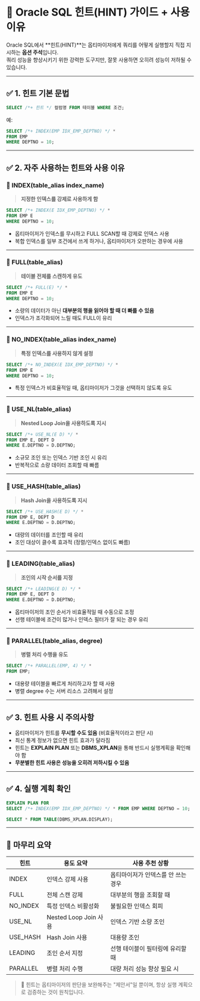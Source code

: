 
# 📘 Oracle SQL 힌트(HINT) 가이드 + 사용 이유

Oracle SQL에서 **힌트(HINT)**는 옵티마이저에게 쿼리를 어떻게 실행할지 직접 지시하는 **옵션 주석**입니다.  
쿼리 성능을 향상시키기 위한 강력한 도구지만, 잘못 사용하면 오히려 성능이 저하될 수 있습니다.

---

## ✅ 1. 힌트 기본 문법

```sql
SELECT /*+ 힌트 */ 컬럼명 FROM 테이블 WHERE 조건;
```

예:
```sql
SELECT /*+ INDEX(EMP IDX_EMP_DEPTNO) */ * 
FROM EMP 
WHERE DEPTNO = 10;
```

---

## ✅ 2. 자주 사용하는 힌트와 사용 이유

### 🔹 INDEX(table_alias index_name)
> **지정한 인덱스를 강제로 사용하게 함**

```sql
SELECT /*+ INDEX(E IDX_EMP_DEPTNO) */ * 
FROM EMP E 
WHERE DEPTNO = 10;
```

- 옵티마이저가 인덱스를 무시하고 FULL SCAN할 때 강제로 인덱스 사용
- 복합 인덱스를 일부 조건에서 쓰게 하거나, 옵티마이저가 오판하는 경우에 사용

---

### 🔹 FULL(table_alias)
> **테이블 전체를 스캔하게 유도**

```sql
SELECT /*+ FULL(E) */ * 
FROM EMP E 
WHERE DEPTNO = 10;
```

- 소량의 데이터가 아닌 **대부분의 행을 읽어야 할 때 더 빠를 수 있음**
- 인덱스가 조각화되어 느릴 때도 FULL이 유리

---

### 🔹 NO_INDEX(table_alias index_name)
> **특정 인덱스를 사용하지 않게 설정**

```sql
SELECT /*+ NO_INDEX(E IDX_EMP_DEPTNO) */ * 
FROM EMP E 
WHERE DEPTNO = 10;
```

- 특정 인덱스가 비효율적일 때, 옵티마이저가 그것을 선택하지 않도록 유도

---

### 🔹 USE_NL(table_alias)
> **Nested Loop Join을 사용하도록 지시**

```sql
SELECT /*+ USE_NL(E D) */ * 
FROM EMP E, DEPT D 
WHERE E.DEPTNO = D.DEPTNO;
```

- 소규모 조인 또는 인덱스 기반 조인 시 유리
- 반복적으로 소량 데이터 조회할 때 빠름

---

### 🔹 USE_HASH(table_alias)
> **Hash Join을 사용하도록 지시**

```sql
SELECT /*+ USE_HASH(E D) */ * 
FROM EMP E, DEPT D 
WHERE E.DEPTNO = D.DEPTNO;
```

- 대량의 데이터를 조인할 때 유리
- 조인 대상이 클수록 효과적 (정렬/인덱스 없이도 빠름)

---

### 🔹 LEADING(table_alias)
> **조인의 시작 순서를 지정**

```sql
SELECT /*+ LEADING(E D) */ * 
FROM EMP E, DEPT D 
WHERE E.DEPTNO = D.DEPTNO;
```

- 옵티마이저의 조인 순서가 비효율적일 때 수동으로 조정
- 선행 테이블에 조건이 많거나 인덱스 필터가 잘 되는 경우 유리

---

### 🔹 PARALLEL(table_alias, degree)
> **병렬 처리 수행을 유도**

```sql
SELECT /*+ PARALLEL(EMP, 4) */ * 
FROM EMP;
```

- 대용량 테이블을 빠르게 처리하고자 할 때 사용
- 병렬 degree 수는 서버 리소스 고려해서 설정

---

## ✅ 3. 힌트 사용 시 주의사항

- 옵티마이저가 힌트를 **무시할 수도 있음** (비효율적이라고 판단 시)
- 최신 통계 정보가 없으면 힌트 효과가 달라짐
- 힌트는 **EXPLAIN PLAN** 또는 **DBMS_XPLAN**을 통해 반드시 실행계획을 확인해야 함
- **무분별한 힌트 사용은 성능을 오히려 저하시킬 수 있음**

---

## ✅ 4. 실행 계획 확인

```sql
EXPLAIN PLAN FOR
SELECT /*+ INDEX(EMP IDX_EMP_DEPTNO) */ * FROM EMP WHERE DEPTNO = 10;

SELECT * FROM TABLE(DBMS_XPLAN.DISPLAY);
```

---

## 📌 마무리 요약

| 힌트 | 용도 요약 | 사용 추천 상황 |
|------|------------|----------------|
| INDEX | 인덱스 강제 사용 | 옵티마이저가 인덱스를 안 쓰는 경우 |
| FULL | 전체 스캔 강제 | 대부분의 행을 조회할 때 |
| NO_INDEX | 특정 인덱스 비활성화 | 불필요한 인덱스 회피 |
| USE_NL | Nested Loop Join 사용 | 인덱스 기반 소량 조인 |
| USE_HASH | Hash Join 사용 | 대용량 조인 |
| LEADING | 조인 순서 지정 | 선행 테이블이 필터링에 유리할 때 |
| PARALLEL | 병렬 처리 수행 | 대량 처리 성능 향상 필요 시 |

> 🎯 힌트는 옵티마이저의 판단을 보완해주는 "제안서"일 뿐이며, 항상 실행 계획으로 검증하는 것이 원칙입니다.
